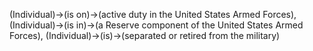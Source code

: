 (Individual)->(is on)->(active duty in the United States Armed Forces), (Individual)->(is in)->(a Reserve component of the United States Armed Forces), (Individual)->(is)->(separated or retired from the military)